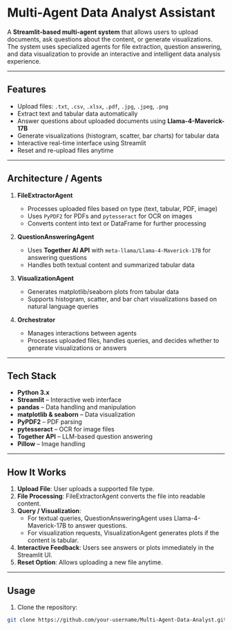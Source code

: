 # Multi-Agent Data Analyst Assistant

A **Streamlit-based multi-agent system** that allows users to upload documents, ask questions about the content, or generate visualizations. The system uses specialized agents for file extraction, question answering, and data visualization to provide an interactive and intelligent data analysis experience.

---

## **Features**
- Upload files: `.txt`, `.csv`, `.xlsx`, `.pdf`, `.jpg`, `.jpeg`, `.png`
- Extract text and tabular data automatically
- Answer questions about uploaded documents using **Llama-4-Maverick-17B**
- Generate visualizations (histogram, scatter, bar charts) for tabular data
- Interactive real-time interface using Streamlit
- Reset and re-upload files anytime

---

## **Architecture / Agents**
1. **FileExtractorAgent**  
   - Processes uploaded files based on type (text, tabular, PDF, image)
   - Uses `PyPDF2` for PDFs and `pytesseract` for OCR on images
   - Converts content into text or DataFrame for further processing

2. **QuestionAnsweringAgent**  
   - Uses **Together AI API** with `meta-llama/Llama-4-Maverick-17B` for answering questions
   - Handles both textual content and summarized tabular data

3. **VisualizationAgent**  
   - Generates matplotlib/seaborn plots from tabular data
   - Supports histogram, scatter, and bar chart visualizations based on natural language queries

4. **Orchestrator**  
   - Manages interactions between agents
   - Processes uploaded files, handles queries, and decides whether to generate visualizations or answers

---

## **Tech Stack**
- **Python 3.x**
- **Streamlit** – Interactive web interface
- **pandas** – Data handling and manipulation
- **matplotlib & seaborn** – Data visualization
- **PyPDF2** – PDF parsing
- **pytesseract** – OCR for image files
- **Together API** – LLM-based question answering
- **Pillow** – Image handling

---

## **How It Works**
1. **Upload File**: User uploads a supported file type.  
2. **File Processing**: FileExtractorAgent converts the file into readable content.  
3. **Query / Visualization**:  
   - For textual queries, QuestionAnsweringAgent uses Llama-4-Maverick-17B to answer questions.  
   - For visualization requests, VisualizationAgent generates plots if the content is tabular.  
4. **Interactive Feedback**: Users see answers or plots immediately in the Streamlit UI.  
5. **Reset Option**: Allows uploading a new file anytime.

---

## **Usage**
1. Clone the repository:

```bash
git clone https://github.com/your-username/Multi-Agent-Data-Analyst.git
